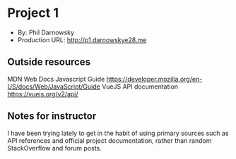 # Project 1
+ By: Phil Darnowsky
+ Production URL: <http://p1.darnowskye28.me>

## Outside resources
MDN Web Docs Javascript Guide <https://developer.mozilla.org/en-US/docs/Web/JavaScript/Guide>
VueJS API documentation <https://vuejs.org/v2/api/>

## Notes for instructor
I have been trying lately to get in the habit of using primary sources such as
API references and official project documentation, rather than random
StackOverflow and forum posts.

